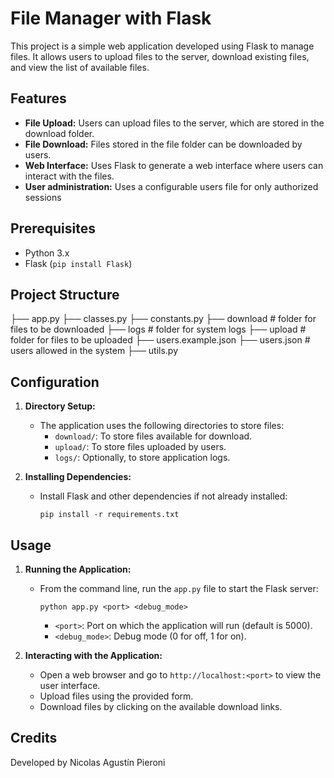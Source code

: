 # File Manager with Flask
This project is a simple web application developed using Flask to manage files. It allows users to upload files to the server, download existing files, and view the list of available files.

## Features
- **File Upload:** Users can upload files to the server, which are stored in the download folder.
- **File Download:** Files stored in the file folder can be downloaded by users.
- **Web Interface:** Uses Flask to generate a web interface where users can interact with the files.
- **User administration:** Uses a configurable users file for only authorized sessions

## Prerequisites
- Python 3.x
- Flask (`pip install Flask`)

## Project Structure
├── app.py
├── classes.py
├── constants.py
├── download # folder for files to be downloaded
├── logs     # folder for system logs
├── upload   # folder for files to be uploaded
├── users.example.json
├── users.json # users allowed in the system
├── utils.py

## Configuration
1. **Directory Setup:**
   - The application uses the following directories to store files:
     - `download/`: To store files available for download.
     - `upload/`: To store files uploaded by users.
     - `logs/`: Optionally, to store application logs.

2. **Installing Dependencies:**
   - Install Flask and other dependencies if not already installed:
     ```
     pip install -r requirements.txt
     ```

## Usage
1. **Running the Application:**
   - From the command line, run the `app.py` file to start the Flask server:
     ```
     python app.py <port> <debug_mode>
     ```
     - `<port>`: Port on which the application will run (default is 5000).
     - `<debug_mode>`: Debug mode (0 for off, 1 for on).

2. **Interacting with the Application:**
   - Open a web browser and go to `http://localhost:<port>` to view the user interface.
   - Upload files using the provided form.
   - Download files by clicking on the available download links.

## Credits
Developed by Nicolas Agustín Pieroni